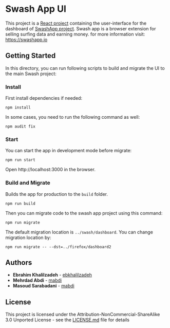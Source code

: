# Swash App UI

This project is a [React project](https://reactjs.org/) containing the user-interface for the dashboard of [SwashApp project](https://gitlab.com/surf-streamr/firefox). Swash app is a browser extension for selling surfing data and earning money. for more information visit: https://swashapp.io

## Getting Started

In this directory, you can run following scripts to build and migrate the UI to the main Swash project:

### Install

First install dependencies if needed:

```
npm install
```

In some cases, you need to run the following command as well:

```
npm audit fix
```

### Start

You can start the app in development mode before migrate:


```
npm run start
```

Open http://localhost:3000 in the browser.

### Build and Migrate

Builds the app for production to the `build` folder.

```
npm run build
```

Then you can migrate code to the swash app project using this command:

```
npm run migrate
```

The default migration location is `../swash/dashboard`. You can change migration location by:

```
npm run migrate -- --dst=../firefox/dashboard2
``` 

## Authors

* **Ebrahim Khalilzadeh**  - [ebkhalilzadeh](https://github.com/ebkhalilzadeh)
* **Mehrdad Abdi**  - [mabdi](https://github.com/mabdi)
* **Masoud Sarabadani**  - [mabdi](https://github.com/mabdi)

## License

This project is licensed under the Attribution-NonCommercial-ShareAlike 3.0 Unported License - see the [LICENSE.md](https://github.com/swashapp/swashapp/master/LICENSE.md) file for details
